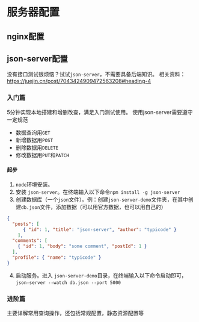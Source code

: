 # 服务器配置
## nginx配置
## json-server配置
没有接口测试很烦恼？试试`json-server`，不需要具备后端知识。
相关资料：<https://juejin.cn/post/7043424909472563208#heading-4>
### 入门篇
5分钟实现本地搭建和增删改查，满足入门测试使用。
使用json-server需要遵守一定规范
- 数据查询用`GET`
- 新增数据用`POST`
- 删除数据用`DELETE`
- 修改数据用`PUT`和`PATCH`

#### 起步
1. `node`环境安装。
2. 安装 `json-server`。在终端输入以下命令`npm install -g json-server`
3. 创建数据库（一个`json`文件）。例：创建`json-server-demo`文件夹，在其中创建`db.json`文件，添加数据（可以用官方数据，也可以用自己的）
```json
{ 
  "posts": [ 
      { "id": 1, "title": "json-server", "author": "typicode" } 
    ], 
  "comments": [ 
    { "id": 1, "body": "some comment", "postId": 1 } 
  ], 
  "profile": { "name": "typicode" }
}
```
4. 启动服务。进入 `json-server-demo`目录，在终端输入以下命令启动即可， `json-server --watch db.json --port 5000`
### 进阶篇
主要详解常用查询操作，还包括常规配置，静态资源配置等
